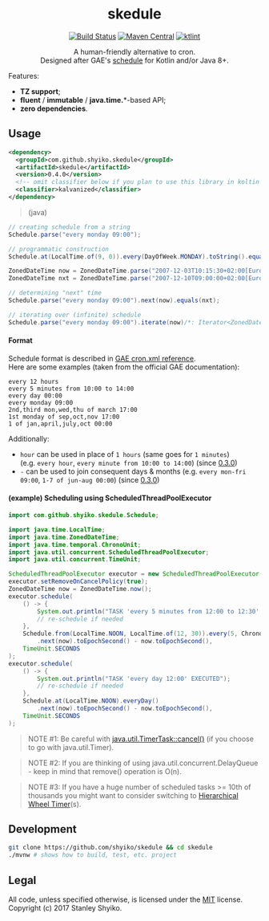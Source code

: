 <h1 align="center">
skedule
</h1>

<p align="center">
<a href="https://travis-ci.org/shyiko/skedule"><img src="https://travis-ci.org/shyiko/skedule.svg?branch=master" alt="Build Status"></a>
<a href="http://search.maven.org/#search%7Cga%7C1%7Cg%3A%22com.github.shyiko.skedule%22%20AND%20a%3A%22skedule%22"><img src="http://img.shields.io/badge/maven_central-0.4.0-blue.svg?style=flat" alt="Maven Central"></a>
<a href="https://ktlint.github.io/"><img src="https://img.shields.io/badge/code%20style-%E2%9D%A4-FF4081.svg" alt="ktlint"></a>
</p>

<p align="center">
A human-friendly alternative to cron.<br>Designed after GAE's <a href="https://cloud.google.com/appengine/docs/standard/java/config/cronref#schedule_format">schedule</a> for Kotlin and/or Java 8+. 
</p>

Features:
- **TZ support**;
- **fluent** / **immutable** / **java.time.***-based API;
- **zero dependencies**.

## Usage

```xml
<dependency>
  <groupId>com.github.shyiko.skedule</groupId>
  <artifactId>skedule</artifactId>
  <version>0.4.0</version>
  <!-- omit classifier below if you plan to use this library in koltin -->
  <classifier>kalvanized</classifier>
</dependency>
```

> (java)

```java
// creating schedule from a string
Schedule.parse("every monday 09:00");

// programmatic construction
Schedule.at(LocalTime.of(9, 0)).every(DayOfWeek.MONDAY).toString().equals("every monday 09:00");

ZonedDateTime now = ZonedDateTime.parse("2007-12-03T10:15:30+02:00[Europe/Kiev]");
ZonedDateTime nxt = ZonedDateTime.parse("2007-12-10T09:00:00+02:00[Europe/Kiev]");

// determining "next" time
Schedule.parse("every monday 09:00").next(now).equals(nxt);

// iterating over (infinite) schedule
Schedule.parse("every monday 09:00").iterate(now)/*: Iterator<ZonedDateTime> */.next().equals(nxt);
```

#### Format

Schedule format is described in [GAE cron.xml reference](https://cloud.google.com/appengine/docs/standard/java/config/cronref#schedule_format).  
Here are some examples (taken from the official GAE documentation):

```
every 12 hours
every 5 minutes from 10:00 to 14:00
every day 00:00
every monday 09:00
2nd,third mon,wed,thu of march 17:00
1st monday of sep,oct,nov 17:00
1 of jan,april,july,oct 00:00
```

Additionally:
- `hour` can be used in place of `1 hours` (same goes for `1 minutes`)  
(e.g. `every hour`, `every minute from 10:00 to 14:00`) (since [0.3.0](https://github.com/shyiko/skedule/blob/master/CHANGELOG.md#030---2017-07-10))
- `-` can be used to join consequent days & months (e.g. `every mon-fri 09:00`, `1-7 of jun-aug 00:00`) (since [0.3.0](https://github.com/shyiko/skedule/blob/master/CHANGELOG.md#030---2017-07-10))

#### (example) Scheduling using ScheduledThreadPoolExecutor

```java
import com.github.shyiko.skedule.Schedule;

import java.time.LocalTime;
import java.time.ZonedDateTime;
import java.time.temporal.ChronoUnit;
import java.util.concurrent.ScheduledThreadPoolExecutor;
import java.util.concurrent.TimeUnit;

ScheduledThreadPoolExecutor executor = new ScheduledThreadPoolExecutor(1);
executor.setRemoveOnCancelPolicy(true);
ZonedDateTime now = ZonedDateTime.now();
executor.schedule(
    () -> {
        System.out.println("TASK 'every 5 minutes from 12:00 to 12:30' EXECUTED");
        // re-schedule if needed
    },
    Schedule.from(LocalTime.NOON, LocalTime.of(12, 30)).every(5, ChronoUnit.MINUTES)
        .next(now).toEpochSecond() - now.toEpochSecond(),
    TimeUnit.SECONDS
);
executor.schedule(
    () -> {
        System.out.println("TASK 'every day 12:00' EXECUTED");
        // re-schedule if needed
    },
    Schedule.at(LocalTime.NOON).everyDay()
        .next(now).toEpochSecond() - now.toEpochSecond(),
    TimeUnit.SECONDS
);
```

> NOTE #1: Be careful with [java.util.TimerTask::cancel()](http://hg.openjdk.java.net/jdk8/jdk8/jdk/file/687fd7c7986d/src/share/classes/java/util/TimerTask.java#l119) (if you choose to go with java.util.Timer).

> NOTE #2: If you are thinking of using java.util.concurrent.DelayQueue - keep in mind that remove() operation is O(n).

> NOTE #3: If you have a huge number of scheduled tasks >= 10th of thousands you might want to consider switching to 
[Hierarchical Wheel Timer](https://pdfs.semanticscholar.org/0a14/2c84aeccc16b22c758cb57063fe227e83277.pdf)(s).   

## Development

```sh
git clone https://github.com/shyiko/skedule && cd skedule
./mvnw # shows how to build, test, etc. project
```

## Legal

All code, unless specified otherwise, is licensed under the [MIT](https://opensource.org/licenses/MIT) license.  
Copyright (c) 2017 Stanley Shyiko.
